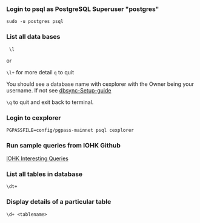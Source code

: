 ### Login to psql as PostgreSQL Superuser "postgres"
```sudo -u postgres psql```

### List all data bases 
``` \l```

or 

```\l+``` for more detail  ```q``` to quit

You should see a database name with cexplorer with the Owner being your username.  If not see [dbsync-Setup-guide](https://github.com/Venox20/Cardano-Guides/blob/main/dbsync-Setup-guide.md)

```\q``` to quit and exit back to terminal.

### Login to cexplorer
```PGPASSFILE=config/pgpass-mainnet psql cexplorer```


### Run sample queries from IOHK Github
[IOHK Interesting Queries](https://github.com/input-output-hk/cardano-db-sync/blob/master/doc/interesting-queries.md)


### List all tables in database
```\dt+```

### Display details of a particular table
```\d+ <tablename>```
